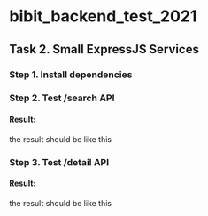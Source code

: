 # bibit_backend_test_2021
## Task 2. Small ExpressJS Services

### Step 1. Install dependencies

### Step 2. Test /search API
#### Result:
the result should be like this

### Step 3. Test /detail API
#### Result:
the result should be like this



